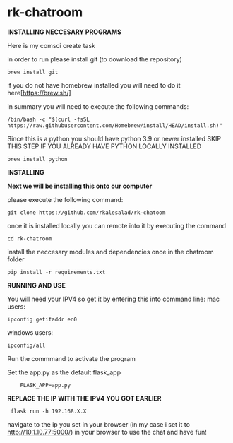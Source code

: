 # rk-chatroom


**INSTALLING NECCESARY PROGRAMS**


Here is my comsci create task

in order to run please install git (to download the repository)

    brew install git


if you do not have homebrew installed you will need to do it here[https://brew.sh/]

in summary you will need to execute the following commands:

    /bin/bash -c "$(curl -fsSL https://raw.githubusercontent.com/Homebrew/install/HEAD/install.sh)"
    
Since this is a python you should have python 3.9 or newer installed
SKIP THIS STEP IF YOU ALREADY HAVE PYTHON LOCALLY INSTALLED

    brew install python

    

    
    
**INSTALLING**
    
    

**Next we will be installing this onto our computer**

please execute the following command:

    git clone https://github.com/rkalesalad/rk-chatoom
    
once it is installed locally you can remote into it by executing the command

    cd rk-chatroom

install the neccesary modules and dependencies once in the chatroom folder

    pip install -r requirements.txt
  
**RUNNING AND USE**

You will need your IPV4 so get it by entering this into command line:
mac users:
        
    ipconfig getifaddr en0

windows users:

    ipconfig/all



Run the commmand to activate the program


Set the app.py as the default flask_app

        FLASK_APP=app.py

**REPLACE THE IP WITH THE IPV4 YOU GOT EARLIER**
     
     flask run -h 192.168.X.X

     
     

navigate to the ip you set in your browser (in my case i set it to http://10.1.10.77:5000/) in your browser to use the chat and have fun!
